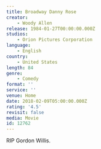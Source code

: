 ```yaml
---
title: Broadway Danny Rose
creator:
    - Woody Allen
release: 1984-01-27T00:00:00.000Z
studios:
    - Orion Pictures Corporation
language:
    - English
country:
    - United States
length: 84
genre:
    - Comedy
format: ''
service: ''
venue: Home
date: 2018-02-09T05:00:00.000Z
rating: '4.5'
revisit: false
media: Movie
id: 12762
---
```


RIP Gordon Willis.
